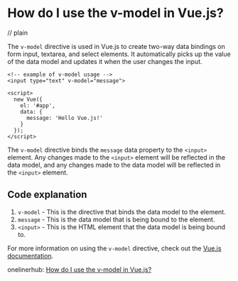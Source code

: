 # How do I use the v-model in Vue.js?
// plain

The `v-model` directive is used in Vue.js to create two-way data bindings on form input, textarea, and select elements. It automatically picks up the value of the data model and updates it when the user changes the input.

```
<!-- example of v-model usage -->
<input type="text" v-model="message">

<script>
  new Vue({
    el: '#app',
    data: {
      message: 'Hello Vue.js!'
    }
  });
</script>
```

The `v-model` directive binds the `message` data property to the `<input>` element. Any changes made to the `<input>` element will be reflected in the data model, and any changes made to the data model will be reflected in the `<input>` element.

## Code explanation


1. `v-model` - This is the directive that binds the data model to the element.
2. `message` - This is the data model that is being bound to the element.
3. `<input>` - This is the HTML element that the data model is being bound to.

For more information on using the `v-model` directive, check out the [Vue.js documentation](https://vuejs.org/v2/guide/forms.html).

onelinerhub: [How do I use the v-model in Vue.js?](https://onelinerhub.com/vue.js/how-do-i-use-the-v-model-in-vue-js)